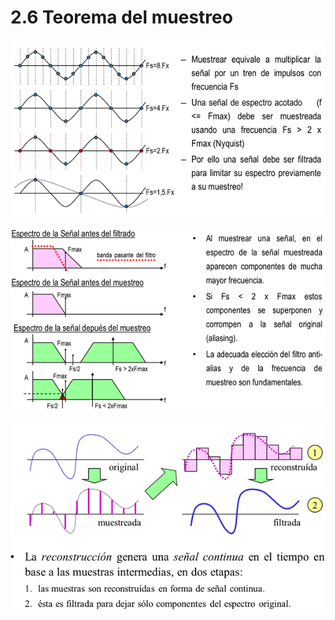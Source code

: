 # 2.6 Teorema del muestreo

![](../.gitbook/assets/image%20%2810%29.png)

  


![](../.gitbook/assets/image%20%2816%29.png)

  


![](../.gitbook/assets/image%20%2823%29.png)

